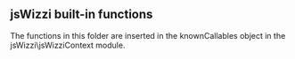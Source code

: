 ## jsWizzi built-in functions
The functions in this folder are inserted in the knownCallables object in the jsWizzi\jsWizziContext module.